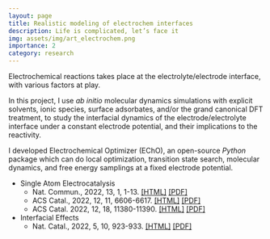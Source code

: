 ```yaml
---
layout: page
title: Realistic modeling of electrochem interfaces
description: Life is complicated, let’s face it
img: assets/img/art_electrochem.png
importance: 2
category: research
---
```


Electrochemical reactions takes place at the electrolyte/electrode interface, with various factors at play.

In this project, I use *ab initio* molecular dynamics simulations with explicit solvents, ionic species, surface adsorbates, and/or the grand canonical DFT treatment, to study the interfacial dynamics of the electrode/electrolyte interface under a constant electrode potential, and their implications to the reactivity.

I developed Electrochemical Optimizer (EChO), an open-source *Python* package which can do local optimization, transition state search, molecular dynamics, and free energy samplings at a fixed electrode potential.



- Single Atom Electrocatalysis
  - Nat. Commun., 2022, 13, 1, 1-13. [[HTML]](https://www.nature.com/articles/s41467-022-29357-7) [[PDF]](https://zishengz.github.io/assets/pdf/papers/2022ncomms.pdf)
  - ACS Catal., 2022, 12, 11, 6606-6617. [[HTML]](https://pubs.acs.org/doi/abs/10.1021/acscatal.2c01470) [[PDF]](https://zishengz.github.io/assets/pdf/papers/2022acscatal.pdf)
  - ACS Catal. 2022, 12, 18, 11380-11390. [[HTML]](https://pubs.acs.org/doi/abs/10.1021/acscatal.2c02383) [[PDF]](https://zishengz.github.io/assets/pdf/papers/2022acscatal_2.pdf)
- Interfacial Effects
  - Nat. Catal., 2022, 5, 10, 923-933. [[HTML]](https://doi.org/10.1038/s41929-022-00851-x) [[PDF]](https://zishengz.github.io/assets/pdf/papers/2022jacs.pdf)
